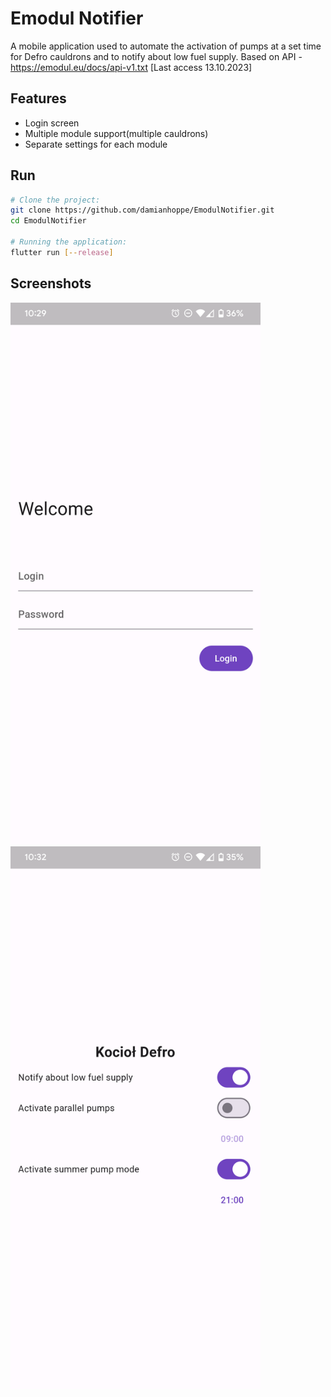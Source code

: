 # Emodul Notifier

A mobile application used to automate the activation of pumps at a set time for Defro cauldrons and to notify about low fuel supply.
Based on API - https://emodul.eu/docs/api-v1.txt \[Last access 13.10.2023]

## Features

- Login screen
- Multiple module support(multiple cauldrons)
- Separate settings for each module

## Run

```sh
# Clone the project:
git clone https://github.com/damianhoppe/EmodulNotifier.git
cd EmodulNotifier

# Running the application:
flutter run [--release]
```

## Screenshots

<img src="screenshots/login.png"  width="400"> <img src="screenshots/main.png"  width="400">